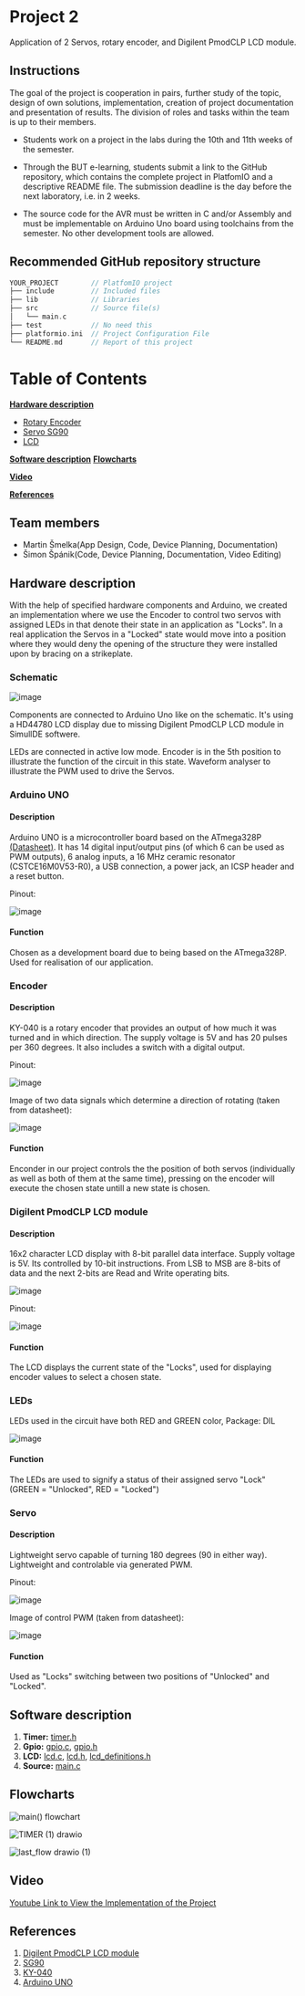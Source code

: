 # Project 2

Application of 2 Servos, rotary encoder, and Digilent PmodCLP LCD module.

## Instructions

The goal of the project is cooperation in pairs, further study of the topic, design of own solutions, implementation, creation of project documentation and presentation of results. The division of roles and tasks within the team is up to their members.

* Students work on a project in the labs during the 10th and 11th weeks of the semester.

* Through the BUT e-learning, students submit a link to the GitHub repository, which contains the complete project in PlatfomIO and a descriptive README file. The submission deadline is the day before the next laboratory, i.e. in 2 weeks.

* The source code for the AVR must be written in C and/or Assembly and must be implementable on Arduino Uno board using toolchains from the semester. No other development tools are allowed.

## Recommended GitHub repository structure

   ```c
   YOUR_PROJECT        // PlatfomIO project
   ├── include         // Included files
   ├── lib             // Libraries
   ├── src             // Source file(s)
   │   └── main.c
   ├── test            // No need this
   ├── platformio.ini  // Project Configuration File
   └── README.md       // Report of this project
   ```

# Table of Contents
**[Hardware description](#hardware-description)**

   * [Rotary Encoder](#rotary-encoder)
   * [Servo SG90](#Servo)
   * [LCD](#lcd)

**[Software description](#software-description)**
**[Flowcharts](##Flowcharts)**


**[Video](#video)**</p>
**[References](#references)**

## Team members

* Martin Šmelka(App Design, Code, Device Planning, Documentation)
* Šimon Špánik(Code, Device Planning, Documentation, Video Editing)

## Hardware description

With the help of specified hardware components and Arduino, we created an implementation where we use the Encoder to control two servos with assigned LEDs in that denote their state in an application as "Locks". In a real application the Servos in a "Locked" state would move into a position where they would deny the opening of the structure they were installed upon by bracing on a strikeplate.

### Schematic

![image](https://github.com/MartinSmelka/Digital-Electronics-2-Smelka/blob/main/Pic/Circuit_Projekt2.png)

Components are connected to Arduino Uno like on the schematic. 
It's using a HD44780 LCD display due to missing Digilent PmodCLP LCD module in SimullDE softwere.

LEDs are connected in active low mode. Encoder is in the 5th position to illustrate the function of the circuit in this state. Waveform analyser to illustrate the PWM used to drive the Servos.

### Arduino UNO

#### Description

Arduino UNO is a microcontroller board based on the ATmega328P [(Datasheet)](https://ww1.microchip.com/downloads/en/DeviceDoc/Atmel-7810-Automotive-Microcontrollers-ATmega328P_Datasheet.pdf). It has 14 digital input/output pins (of which 6 can be used as PWM outputs), 6 analog inputs, a 16 MHz ceramic resonator (CSTCE16M0V53-R0), a USB connection, a power jack, an ICSP header and a reset button.

Pinout:

![image](https://github.com/MartinSmelka/Digital-Electronics-2-Smelka/blob/main/Pic/UNO_Pinout.png)

#### Function

Chosen as a development board due to being based on the ATmega328P. Used for realisation of our application.

### Encoder

#### Description

KY-040 is a rotary encoder that provides an output of how much it was turned and in which direction. The supply voltage is 5V and has 20 pulses per 360 degrees. It also includes a switch with a digital output.

Pinout:

![image](https://user-images.githubusercontent.com/99726477/205434930-50e16daf-f3ed-4ef1-aaff-bf3b9e7298a7.png)

Image of two data signals which determine a direction of rotating (taken from datasheet):

![image](https://user-images.githubusercontent.com/99726477/205435020-c9411c68-0b3f-4a49-8d00-867d629956a3.png)


#### Function

Enconder in our project controls the the position of both servos (individually as well as both of them at the same time), pressing on the encoder will execute the chosen state untill a new state is chosen.


### Digilent PmodCLP LCD module

#### Description

16x2 character LCD display with 8-bit parallel data interface. Supply voltage is 5V. Its controlled by 10-bit instructions. From LSB to MSB are 8-bits of data and the next 2-bits are Read and Write operating bits.

![image](https://user-images.githubusercontent.com/99726477/205435246-52842a16-c7c0-4014-881b-cd2b4b707686.png)

Pinout:

![image](https://user-images.githubusercontent.com/99726477/205435281-7e80ee4f-f1b4-459c-ac3e-b6893d463a5d.png)


#### Function

The LCD displays the current state of the "Locks", used for displaying encoder values to select a chosen state.

### LEDs

LEDs used in the circuit have both RED and GREEN color, Package: DIL

![image](https://user-images.githubusercontent.com/99726477/205602378-859bb8f7-a3a6-496c-943f-c0729d48a317.png)

#### Function

The LEDs are used to signify a status of their assigned servo "Lock" (GREEN = "Unlocked", RED = "Locked")

### Servo

#### Description
Lightweight servo capable of turning 180 degrees (90 in either way). Lightweight and controlable via generated PWM. 

Pinout:

![image](https://github.com/MartinSmelka/Digital-Electronics-2-Smelka/blob/main/Pic/SG90_Pin_out.png)

Image of control PWM (taken from datasheet):

![image](https://github.com/MartinSmelka/Digital-Electronics-2-Smelka/blob/main/Pic/SG90_PWM.png)


#### Function

Used as "Locks" switching between two positions of "Unlocked" and "Locked".

## Software description
 1. **Timer:** [timer.h](https://github.com/MartinSmelka/Digital-Electronics-2-Smelka/blob/main/Labs/Project2_Lock/include/timer.h)
 2. **Gpio:** [gpio.c](https://github.com/MartinSmelka/Digital-Electronics-2-Smelka/blob/main/Labs/Project2_Lock/lib/gpio/gpio.c), [gpio.h](https://github.com/MartinSmelka/Digital-Electronics-2-Smelka/blob/main/Labs/Project2_Lock/lib/gpio/gpio.h)
 3. **LCD:** [lcd.c](https://github.com/MartinSmelka/Digital-Electronics-2-Smelka/blob/main/Labs/Project2_Lock/lib/lcd/lcd.c), [lcd.h](https://github.com/MartinSmelka/Digital-Electronics-2-Smelka/blob/main/Labs/Project2_Lock/lib/lcd/lcd.h), [lcd_definitions.h](https://github.com/MartinSmelka/Digital-Electronics-2-Smelka/blob/main/Labs/Project2_Lock/lib/lcd/lcd_definitions.h)
 4. **Source:** [main.c](https://github.com/MartinSmelka/Digital-Electronics-2-Smelka/blob/main/Labs/Project2_Lock/src/main.c)

## Flowcharts

![main() flowchart]()

![TIMER (1) drawio]()

![last_flow drawio (1)]()

## Video

[Youtube Link to View the Implementation of the Project]()

## References

1. [Digilent PmodCLP LCD module](https://www.tme.eu/Document/07d3a201631d75ac52980710936cebec/410-142P.pdf)
2. [SG90](http://www.ee.ic.ac.uk/pcheung/teaching/DE1_EE/stores/sg90_datasheet.pdf)
3. [KY-040](https://www.rcscomponents.kiev.ua/datasheets/ky-040-datasheet.pdf)
4. [Arduino UNO](https://docs.arduino.cc/resources/datasheets/A000066-datasheet.pdf)
